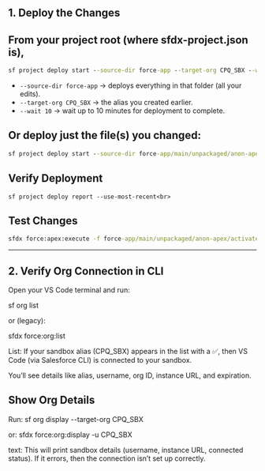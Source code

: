 ## 1. Deploy the Changes

## From your project root (where sfdx-project.json is), <br>
``` cmd
sf project deploy start --source-dir force-app --target-org CPQ_SBX --wait 10 
```
<ul>
<li><code>--source-dir force-app</code> → deploys everything in that folder (all your edits).</li>
<li><code>--target-org CPQ_SBX</code> → the alias you created earlier.</li>
<li><code>--wait 10</code> → wait up to 10 minutes for deployment to complete.</li>
</ul>


## Or deploy just the file(s) you changed:<br>
``` cmd
sf project deploy start --source-dir force-app/main/unpackaged/anon-apex/activateContracts.apex --target-org CPQ_SBX --wait 10  <br>
``` 

## Verify Deployment<br>
``` 
sf project deploy report --use-most-recent<br>
``` 
## Test Changes<br>
``` cmd
sfdx force:apex:execute -f force-app/main/unpackaged/anon-apex/activateContracts.apex -u CPQ_SBX<br>
``` 
________________________________________________________________________________________________________________

## 2. Verify Org Connection in CLI

Open your VS Code terminal and run:

sf org list

or (legacy):

sfdx force:org:list

List:
If your sandbox alias (CPQ_SBX) appears in the list with a ✅, then VS Code (via Salesforce CLI) is connected to your sandbox.

You’ll see details like alias, username, org ID, instance URL, and expiration.

## Show Org Details

Run:
sf org display --target-org CPQ_SBX

or:
sfdx force:org:display -u CPQ_SBX


text:
This will print sandbox details (username, instance URL, connected status). If it errors, then the connection isn’t set up correctly.

